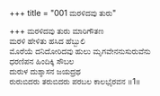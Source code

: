 +++
title = "001 ಮರಳಿದವು ತುರು"

+++
ಮರಳಿದವು ತುರು ಮಾರಿಗೌತಣ  
ಮರಳಿ ಹೇಳಿತು ಹಸಿದ ಹೆಬ್ಬುಲಿ  
ಮೊರೆಯೆ ದನಿದೋರಿದವು ಹುಲು ಮೃಗವೇನನುಸುರುವೆನು  
ಧರಣಿಪನ ಹಿಂದಿಕ್ಕಿ ಸೌಬಲ  
ದುರುಳ ದುಶ್ಶಾಸನ ಜಯದ್ರಥ  
ರುರುಬಿದರು ತರುಬಿದರು ಪರಬಲ ಕಾಲಭೈರವನ     ॥1॥